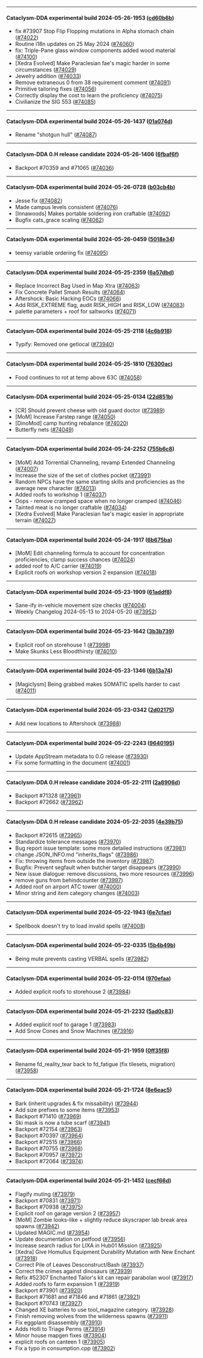 
---

#### Cataclysm-DDA experimental build 2024-05-26-1953 ([cd60b6b](https://github.com/CleverRaven/Cataclysm-DDA/releases/tag/cdda-experimental-2024-05-26-1953))

* fix #73907   Stop Flip Flopping mutations in Alpha stomach chain ([#74022](https://github.com/CleverRaven/Cataclysm-DDA/pull/74022))
* Routine i18n updates on 25 May 2024 ([#74060](https://github.com/CleverRaven/Cataclysm-DDA/pull/74060))
* fix: Triple-Pane glass window components added wood material ([#74100](https://github.com/CleverRaven/Cataclysm-DDA/pull/74100))
* [Xedra Evolved] Make Paraclesian fae's magic harder in some circumstances ([#74029](https://github.com/CleverRaven/Cataclysm-DDA/pull/74029))
* Jewelry addition ([#74033](https://github.com/CleverRaven/Cataclysm-DDA/pull/74033))
* Remove extraneous 0 from 38 requirement comment ([#74091](https://github.com/CleverRaven/Cataclysm-DDA/pull/74091))
* Primitive tailoring fixes ([#74056](https://github.com/CleverRaven/Cataclysm-DDA/pull/74056))
* Correctly display the cost to learn the proficiency ([#74075](https://github.com/CleverRaven/Cataclysm-DDA/pull/74075))
* Civilianize the SIG 553 ([#74085](https://github.com/CleverRaven/Cataclysm-DDA/pull/74085))

---

#### Cataclysm-DDA experimental build 2024-05-26-1437 ([01a074d](https://github.com/CleverRaven/Cataclysm-DDA/releases/tag/cdda-experimental-2024-05-26-1437))

* Rename "shotgun hull" ([#74087](https://github.com/CleverRaven/Cataclysm-DDA/pull/74087))

---

#### Cataclysm-DDA 0.H release candidate 2024-05-26-1406 ([6fbaf6f](https://github.com/CleverRaven/Cataclysm-DDA/releases/tag/cdda-0.H-2024-05-26-1406))

* Backport #70359 and #71065 ([#74036](https://github.com/CleverRaven/Cataclysm-DDA/pull/74036))

---

#### Cataclysm-DDA experimental build 2024-05-26-0728 ([b03cb4b](https://github.com/CleverRaven/Cataclysm-DDA/releases/tag/cdda-experimental-2024-05-26-0728))

* Jesse fix ([#74082](https://github.com/CleverRaven/Cataclysm-DDA/pull/74082))
* Made campus levels consistent ([#74076](https://github.com/CleverRaven/Cataclysm-DDA/pull/74076))
* [Innawoods] Makes portable soldering iron craftable ([#74092](https://github.com/CleverRaven/Cataclysm-DDA/pull/74092))
* Bugfix cats_grace scaling ([#74062](https://github.com/CleverRaven/Cataclysm-DDA/pull/74062))

---

#### Cataclysm-DDA experimental build 2024-05-26-0459 ([5018e34](https://github.com/CleverRaven/Cataclysm-DDA/releases/tag/cdda-experimental-2024-05-26-0459))

* teensy variable ordering fix ([#74095](https://github.com/CleverRaven/Cataclysm-DDA/pull/74095))

---

#### Cataclysm-DDA experimental build 2024-05-25-2359 ([6a57dbd](https://github.com/CleverRaven/Cataclysm-DDA/releases/tag/cdda-experimental-2024-05-25-2359))

* Replace Incorrect Bag Used in Map Xtra ([#74063](https://github.com/CleverRaven/Cataclysm-DDA/pull/74063))
* Fix Concrete Pallet Smash Results ([#74064](https://github.com/CleverRaven/Cataclysm-DDA/pull/74064))
* Aftershock: Basic Hacking EOCs ([#74066](https://github.com/CleverRaven/Cataclysm-DDA/pull/74066))
* Add RISK_EXTREME flag, audit RISK_HIGH and RISK_LOW ([#74083](https://github.com/CleverRaven/Cataclysm-DDA/pull/74083))
* palette parameters + roof for saltworks ([#74071](https://github.com/CleverRaven/Cataclysm-DDA/pull/74071))

---

#### Cataclysm-DDA experimental build 2024-05-25-2118 ([4c6b918](https://github.com/CleverRaven/Cataclysm-DDA/releases/tag/cdda-experimental-2024-05-25-2118))

* Typify: Removed one getlocal ([#73940](https://github.com/CleverRaven/Cataclysm-DDA/pull/73940))

---

#### Cataclysm-DDA experimental build 2024-05-25-1810 ([76300ac](https://github.com/CleverRaven/Cataclysm-DDA/releases/tag/cdda-experimental-2024-05-25-1810))

* Food continues to rot at temp above 63C ([#74058](https://github.com/CleverRaven/Cataclysm-DDA/pull/74058))

---

#### Cataclysm-DDA experimental build 2024-05-25-0134 ([22d851b](https://github.com/CleverRaven/Cataclysm-DDA/releases/tag/cdda-experimental-2024-05-25-0134))

* [CR] Should prevent cheese with old guard doctor ([#73989](https://github.com/CleverRaven/Cataclysm-DDA/pull/73989))
* [MoM] Increase Farstep range ([#74050](https://github.com/CleverRaven/Cataclysm-DDA/pull/74050))
* [DinoMod] camp hunting rebalance ([#74020](https://github.com/CleverRaven/Cataclysm-DDA/pull/74020))
* Butterfly nets ([#74049](https://github.com/CleverRaven/Cataclysm-DDA/pull/74049))

---

#### Cataclysm-DDA experimental build 2024-05-24-2252 ([755b6c8](https://github.com/CleverRaven/Cataclysm-DDA/releases/tag/cdda-experimental-2024-05-24-2252))

* [MoM] Add Torrential Channeling, revamp Extended Channeling ([#74007](https://github.com/CleverRaven/Cataclysm-DDA/pull/74007))
* Increase the size of the set of clothes pocket ([#73991](https://github.com/CleverRaven/Cataclysm-DDA/pull/73991))
* Random NPCs have the same starting skills and proficiencies as the average new character ([#74013](https://github.com/CleverRaven/Cataclysm-DDA/pull/74013))
* Added roofs to workshop 1 ([#74037](https://github.com/CleverRaven/Cataclysm-DDA/pull/74037))
* Oops - remove cramped space when no longer cramped ([#74046](https://github.com/CleverRaven/Cataclysm-DDA/pull/74046))
* Tainted meat is no longer craftable ([#74034](https://github.com/CleverRaven/Cataclysm-DDA/pull/74034))
* [Xedra Evolved] Make Paraclesian fae's magic easier in appropriate terrain ([#74027](https://github.com/CleverRaven/Cataclysm-DDA/pull/74027))

---

#### Cataclysm-DDA experimental build 2024-05-24-1917 ([6b675ba](https://github.com/CleverRaven/Cataclysm-DDA/releases/tag/cdda-experimental-2024-05-24-1917))

* [MoM] Edit channeling formula to account for concentration proficiencies, clamp success chances ([#74024](https://github.com/CleverRaven/Cataclysm-DDA/pull/74024))
* added roof to A/C carrier ([#74019](https://github.com/CleverRaven/Cataclysm-DDA/pull/74019))
* Explicit roofs on workshop version 2 expansion ([#74018](https://github.com/CleverRaven/Cataclysm-DDA/pull/74018))

---

#### Cataclysm-DDA experimental build 2024-05-23-1909 ([61addf8](https://github.com/CleverRaven/Cataclysm-DDA/releases/tag/cdda-experimental-2024-05-23-1909))

* Sane-ify in-vehicle movement size checks ([#74004](https://github.com/CleverRaven/Cataclysm-DDA/pull/74004))
* Weekly Changelog 2024-05-13 to 2024-05-20 ([#73952](https://github.com/CleverRaven/Cataclysm-DDA/pull/73952))

---

#### Cataclysm-DDA experimental build 2024-05-23-1642 ([3b3b739](https://github.com/CleverRaven/Cataclysm-DDA/releases/tag/cdda-experimental-2024-05-23-1642))

* Explicit roof on storehouse 1 ([#73998](https://github.com/CleverRaven/Cataclysm-DDA/pull/73998))
* Make Skunks Less Bloodthirsty ([#74010](https://github.com/CleverRaven/Cataclysm-DDA/pull/74010))

---

#### Cataclysm-DDA experimental build 2024-05-23-1346 ([6b13a74](https://github.com/CleverRaven/Cataclysm-DDA/releases/tag/cdda-experimental-2024-05-23-1346))

* [Magiclysm] Being grabbed makes SOMATIC spells harder to cast ([#74011](https://github.com/CleverRaven/Cataclysm-DDA/pull/74011))

---

#### Cataclysm-DDA experimental build 2024-05-23-0342 ([2d02175](https://github.com/CleverRaven/Cataclysm-DDA/releases/tag/cdda-experimental-2024-05-23-0342))

* Add new locations to Aftershock ([#73988](https://github.com/CleverRaven/Cataclysm-DDA/pull/73988))

---

#### Cataclysm-DDA experimental build 2024-05-22-2243 ([9640195](https://github.com/CleverRaven/Cataclysm-DDA/releases/tag/cdda-experimental-2024-05-22-2243))

* Update AppStream metadata to 0.G release ([#73930](https://github.com/CleverRaven/Cataclysm-DDA/pull/73930))
* Fix some formatting in the document ([#74001](https://github.com/CleverRaven/Cataclysm-DDA/pull/74001))

---

#### Cataclysm-DDA 0.H release candidate 2024-05-22-2111 ([2a8906d](https://github.com/CleverRaven/Cataclysm-DDA/releases/tag/cdda-0.H-2024-05-22-2111))

* Backport #71328 ([#73961](https://github.com/CleverRaven/Cataclysm-DDA/pull/73961))
* Backport #72662 ([#73962](https://github.com/CleverRaven/Cataclysm-DDA/pull/73962))

---

#### Cataclysm-DDA 0.H release candidate 2024-05-22-2035 ([4e39b75](https://github.com/CleverRaven/Cataclysm-DDA/releases/tag/cdda-0.H-2024-05-22-2035))

* Backport #72615 ([#73965](https://github.com/CleverRaven/Cataclysm-DDA/pull/73965))
* Standardize tolerance messages ([#73970](https://github.com/CleverRaven/Cataclysm-DDA/pull/73970))
* Bug report issue template: some more detailed instructions ([#73981](https://github.com/CleverRaven/Cataclysm-DDA/pull/73981))
* change JSON_INFO.md "inherits_flags" ([#73986](https://github.com/CleverRaven/Cataclysm-DDA/pull/73986))
* Fix: throwing items from outside the inventory ([#73987](https://github.com/CleverRaven/Cataclysm-DDA/pull/73987))
* Bugfix: Prevent segfault when butcher target disappears ([#73990](https://github.com/CleverRaven/Cataclysm-DDA/pull/73990))
* New issue dialogue: remove discussions, two more resources ([#73996](https://github.com/CleverRaven/Cataclysm-DDA/pull/73996))
* remove guns from behindcounter ([#73997](https://github.com/CleverRaven/Cataclysm-DDA/pull/73997))
* Added roof on airport ATC tower ([#74000](https://github.com/CleverRaven/Cataclysm-DDA/pull/74000))
* Minor string and item category changes ([#74003](https://github.com/CleverRaven/Cataclysm-DDA/pull/74003))

---

#### Cataclysm-DDA experimental build 2024-05-22-1943 ([6e7cfae](https://github.com/CleverRaven/Cataclysm-DDA/releases/tag/cdda-experimental-2024-05-22-1943))

* Spellbook doesn't try to load invalid spells ([#74008](https://github.com/CleverRaven/Cataclysm-DDA/pull/74008))

---

#### Cataclysm-DDA experimental build 2024-05-22-0335 ([5b4b49b](https://github.com/CleverRaven/Cataclysm-DDA/releases/tag/cdda-experimental-2024-05-22-0335))

* Being mute prevents casting VERBAL spells ([#73982](https://github.com/CleverRaven/Cataclysm-DDA/pull/73982))

---

#### Cataclysm-DDA experimental build 2024-05-22-0114 ([970efaa](https://github.com/CleverRaven/Cataclysm-DDA/releases/tag/cdda-experimental-2024-05-22-0114))

* Added explicit roofs to storehouse 2 ([#73984](https://github.com/CleverRaven/Cataclysm-DDA/pull/73984))

---

#### Cataclysm-DDA experimental build 2024-05-21-2232 ([5ad0c83](https://github.com/CleverRaven/Cataclysm-DDA/releases/tag/cdda-experimental-2024-05-21-2232))

* Added explicit roof to garage 1 ([#73983](https://github.com/CleverRaven/Cataclysm-DDA/pull/73983))
* Add Snow Cones and Snow Machines ([#73916](https://github.com/CleverRaven/Cataclysm-DDA/pull/73916))

---

#### Cataclysm-DDA experimental build 2024-05-21-1959 ([0ff35f8](https://github.com/CleverRaven/Cataclysm-DDA/releases/tag/cdda-experimental-2024-05-21-1959))

* Rename fd_reality_tear back to fd_fatigue (fix tilesets, migration) ([#73958](https://github.com/CleverRaven/Cataclysm-DDA/pull/73958))

---

#### Cataclysm-DDA experimental build 2024-05-21-1724 ([8e6eac5](https://github.com/CleverRaven/Cataclysm-DDA/releases/tag/cdda-experimental-2024-05-21-1724))

* Bark (inherit upgrades & fix missability) ([#73944](https://github.com/CleverRaven/Cataclysm-DDA/pull/73944))
* Add size prefixes to some items ([#73953](https://github.com/CleverRaven/Cataclysm-DDA/pull/73953))
* Backport #71410 ([#73969](https://github.com/CleverRaven/Cataclysm-DDA/pull/73969))
* Ski mask is now a tube scarf ([#73941](https://github.com/CleverRaven/Cataclysm-DDA/pull/73941))
* Backport #72154 ([#73963](https://github.com/CleverRaven/Cataclysm-DDA/pull/73963))
* Backport #70397 ([#73964](https://github.com/CleverRaven/Cataclysm-DDA/pull/73964))
* Backport #72515 ([#73966](https://github.com/CleverRaven/Cataclysm-DDA/pull/73966))
* Backport #70755 ([#73968](https://github.com/CleverRaven/Cataclysm-DDA/pull/73968))
* Backport #70957 ([#73972](https://github.com/CleverRaven/Cataclysm-DDA/pull/73972))
* Backport #72064 ([#73974](https://github.com/CleverRaven/Cataclysm-DDA/pull/73974))

---

#### Cataclysm-DDA experimental build 2024-05-21-1452 ([cecf66d](https://github.com/CleverRaven/Cataclysm-DDA/releases/tag/cdda-experimental-2024-05-21-1452))

* Flagify muting ([#73979](https://github.com/CleverRaven/Cataclysm-DDA/pull/73979))
* Backport #70831 ([#73971](https://github.com/CleverRaven/Cataclysm-DDA/pull/73971))
* Backport #70938 ([#73975](https://github.com/CleverRaven/Cataclysm-DDA/pull/73975))
* Explicit roof on garage version 2 ([#73957](https://github.com/CleverRaven/Cataclysm-DDA/pull/73957))
* [MoM] Zombie looks-like + slightly reduce skyscraper lab break area spawns ([#73942](https://github.com/CleverRaven/Cataclysm-DDA/pull/73942))
* Updated MAGIC.md ([#73954](https://github.com/CleverRaven/Cataclysm-DDA/pull/73954))
* Update documentation on petfood ([#73956](https://github.com/CleverRaven/Cataclysm-DDA/pull/73956))
* Increase search radius for LIXA in Hub01 Mission ([#73925](https://github.com/CleverRaven/Cataclysm-DDA/pull/73925))
* [Xedra] Give Homullus Equipment Durability Mutation with New Enchant ([#73918](https://github.com/CleverRaven/Cataclysm-DDA/pull/73918))
* Correct Pile of Leaves Desconstruct/Bash ([#73937](https://github.com/CleverRaven/Cataclysm-DDA/pull/73937))
* Correct the crimes against dinosaurs ([#73939](https://github.com/CleverRaven/Cataclysm-DDA/pull/73939))
* Refix #52307 Enchanted Tailor's kit can repair parabolan wool ([#73917](https://github.com/CleverRaven/Cataclysm-DDA/pull/73917))
* Added roofs to farm expansion 1 ([#73919](https://github.com/CleverRaven/Cataclysm-DDA/pull/73919))
* Backport #73901 ([#73920](https://github.com/CleverRaven/Cataclysm-DDA/pull/73920))
* Backport #71681 and #71846 and #71861 ([#73921](https://github.com/CleverRaven/Cataclysm-DDA/pull/73921))
* Backport #70743 ([#73927](https://github.com/CleverRaven/Cataclysm-DDA/pull/73927))
* Changed XE batteries to use tool_magazine category. ([#73928](https://github.com/CleverRaven/Cataclysm-DDA/pull/73928))
* Finish removing wolves from the wilderness spawns ([#73911](https://github.com/CleverRaven/Cataclysm-DDA/pull/73911))
* Fix eggplant disassembly ([#73910](https://github.com/CleverRaven/Cataclysm-DDA/pull/73910))
* Adds Holli to Triage Perms ([#73914](https://github.com/CleverRaven/Cataclysm-DDA/pull/73914))
* Minor house mapgen fixes ([#73904](https://github.com/CleverRaven/Cataclysm-DDA/pull/73904))
* explicit roofs on canteen 1 ([#73905](https://github.com/CleverRaven/Cataclysm-DDA/pull/73905))
* Fix a typo in consumption.cpp ([#73902](https://github.com/CleverRaven/Cataclysm-DDA/pull/73902))

